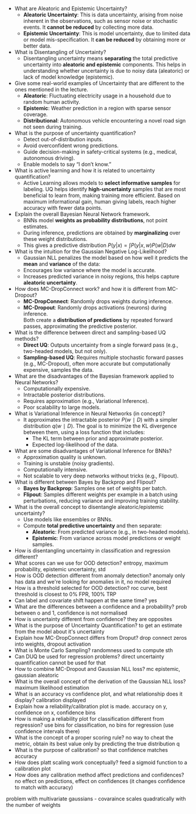 - What are Aleatoric and Epistemic Uncertainty?
	- **Aleatoric Uncertainty**: This is data uncertainty, arising from noise inherent in the observations, such as sensor noise or stochastic events. It **cannot be reduced** by collecting more data.
	- **Epistemic Uncertainty**: This is model uncertainty, due to limited data or model mis-specification. It **can be reduced** by obtaining more or better data.
- What is Disentangling of Uncertainty?
	- Disentangling uncertainty means **separating** the total predictive uncertainty into **aleatoric and epistemic** components. This helps in understanding whether uncertainty is due to noisy data (aleatoric) or lack of model knowledge (epistemic).
- Give some real-world examples of Uncertainty that are different to the ones mentioned in the lecture.
	- **Aleatoric**: Fluctuating electricity usage in a household due to random human activity.
	- **Epistemic**: Weather prediction in a region with sparse sensor coverage.
	- **Distributional**: Autonomous vehicle encountering a novel road sign not seen during training.
- What is the purpose of uncertainty quantification?
	- Detect out-of-distribution inputs.
	- Avoid overconfident wrong predictions.
	- Guide decision-making in safety-critical systems (e.g., medical, autonomous driving).
	- Enable models to say “I don’t know.”
- What is active learning and how it is related to uncertainty quantification?
	- Active Learning allows models to **select informative samples** for labeling. UQ helps identify **high-uncertainty** samples that are most beneficial to learn from, making training more efficient. Based on maximum informational gain, human giving labels, reach higher accuracy with fewer data points.
- Explain the overall Bayesian Neural Network framework.
	- BNNs model **weights as probability distributions**, not point estimates.
	- During inference, predictions are obtained by **marginalizing** over these weight distributions.
	- This gives a predictive distribution $P(y|x) = \int P(y|x, w)P(w|D) dw$
- What is the intuition for the Gaussian Negative Log-Likelihood?
	- Gaussian NLL penalizes the model based on how well it predicts the **mean** and **variance** of the data:
	- Encourages low variance where the model is accurate.
	- Increases predicted variance in noisy regions, this helps capture **aleatoric uncertainty**.
- How does MC-DropConnect work? and how it is different from MC-Dropout?
	- **MC-DropConnect**: Randomly drops weights during inference.
	- **MC-Dropout**: Randomly drops activations (neurons) during inference.  
	    Both create a **distribution of predictions** by repeated forward passes, approximating the predictive posterior.
- What is the difference between direct and sampling-based UQ methods?
	- **Direct UQ**: Outputs uncertainty from a single forward pass (e.g., two-headed models, but not only).
	- **Sampling-based UQ**: Requires multiple stochastic forward passes (e.g., MC-Dropout), often more accurate but computationally expensive, samples the data.
- What are the disadvantages of the Bayesian framework applied to Neural Networks?
	- Computationally expensive.
	- Intractable posterior distributions.
	- Requires approximation (e.g., Variational Inference).
	- Poor scalability to large models.
- What is Variational Inference in Neural Networks (in concept)?
	- It approximates the intractable posterior $P(w∣D)$ with a simpler distribution $q(w∣D)$. The goal is to minimize the KL divergence between them, using a loss function that includes:
		- The KL term between prior and approximate posterior.
		- Expected log-likelihood of the data.
- What are some disadvantages of Variational Inference for BNNs?
	- Approximation quality is unknown.
	- Training is unstable (noisy gradients).
	- Computationally intensive.
	- Not scalable to very deep networks without tricks (e.g., Flipout).
- What is different between Bayes by Backprop and Flipout?
	- **Bayes by Backprop**: Samples one set of weights per batch.
	- **Flipout**: Samples different weights per example in a batch using perturbations, reducing variance and improving training stability.
- What is the overall concept to disentangle aleatoric/epistemic uncertainty?
	- Use models like ensembles or BNNs.
	- Compute **total predictive uncertainty** and then separate:
	    - **Aleatoric**: From predicted variance (e.g., in two-headed models).
	    - **Epistemic**: From variance across model predictions or weight samples.
- How is disentangling uncertainty in classification and regression different?
- What scores can we use for OOD detection?
	entropy, maximum probability, epistemic uncertainty, std
- How is OOD detection different from anomaly detection?
	anomaly only has data and we're looking for anomalies in it, no model required
- How is a threshold selected for OOD detection?
	roc curve, best threshold is closest to 0% FPR, 100% TRP
- Can label and covariate shift happen at the same time?
	yes
- What are the differences between a confidence and a probability?
	prob between o and 1, confidence is not normalised
- How is uncertainty different from confidence?
	they are opposites
- What is the purpose of Uncertainty Quantification?
	to get an estimate from the model about it's uncertainty
- Explain how MC-DropConnect differs from Droput?
	drop connect zeros into weights, dropout activation
- What is Monte Carlo Sampling?
	randomness used to compute sth
- Can DUQ be used for regression problems?
	direct uncertainty quantification cannot be used for that
- How to combine MC-Dropout and Gaussian NLL loss?
	mc epistemic, gaussian aleatoric
- What is the overall concept of the derivation of the Gaussian NLL loss?
	maximum likelihood estimation
- What is an accuracy vs confidence plot, and what relationship does it display?
	calibration displayed 
- Explain how a reliability/calibration plot is made.
	accuracy on y, confidence on x, confidence bins
- How is making a reliability plot for classification different from regression?
	use bins for classification, no bins for regression (use confidence intervals there)
- What is the concept of a proper scoring rule?
	no way to cheat the metric, obtain its best value only by predicting the true distribution q
- What is the purpose of calibration?
	so that confidence matches accuracy
- How does platt scaling work conceptually?
	feed a sigmoid function to a calibration plot
- How does any calibration method affect predictions and confidences?
	no effect on predictions, effect on confidences (it changes confidence to match with accuracy)

problem with multivariate gaussians - covaraince scales quadratically with the number of weights